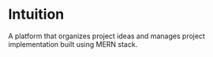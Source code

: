 # Intuition
A platform that organizes project ideas and manages project implementation built using MERN stack.
